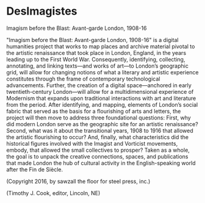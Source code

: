 # DesImagistes
Imagism before the Blast: Avant-garde London, 1908-16

"Imagism before the Blast: Avant-garde London, 1908-16" is a digital humanities project that works to map places and archive material pivotal to the artistic renaissance that took place in London, England, in the years leading up to the First World War. Consequently, identifying, collecting, annotating, and linking texts—and works of art—to London’s geographic grid, will allow for changing notions of what a literary and artistic experience constitutes through the frame of contemporary technological advancements. Further, the creation of a digital space—anchored in early twentieth-century London—will allow for a multidimensional experience of Modernism that expands upon traditional interactions with art and literature from the period. After identifying, and mapping, elements of London’s social fabric that served as the basis for a flourishing of arts and letters, the project will then move to address three foundational questions: First, why did modern London serve as the geographic site for an artistic renaissance? Second, what was it about the transitional years, 1908 to 1916 that allowed the artistic flourishing to occur? And, finally, what characteristics did the historical figures involved with the Imagist and Vorticist movements, embody, that allowed the small collectives to prosper? Taken as a whole, the goal is to unpack the creative connections, spaces, and publications that made London the hub of cultural activity in the English-speaking world after the Fin de Siècle.

(Copyright 2016, by sawzall the floor for steel press, inc.)

(Timothy J. Cook, editor, Lincoln, NE)
